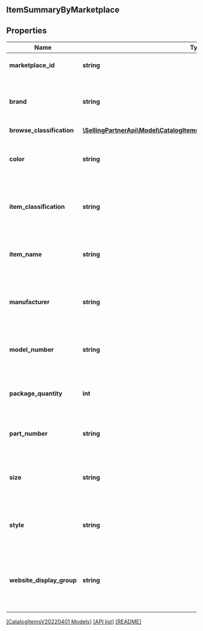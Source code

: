 ## ItemSummaryByMarketplace

## Properties

Name | Type | Description | Notes
------------ | ------------- | ------------- | -------------
**marketplace_id** | **string** | Amazon marketplace identifier. |
**brand** | **string** | Name of the brand associated with an Amazon catalog item. | [optional]
**browse_classification** | [**\SellingPartnerApi\Model\CatalogItemsV20220401\ItemBrowseClassification**](ItemBrowseClassification.md) |  | [optional]
**color** | **string** | Name of the color associated with an Amazon catalog item. | [optional]
**item_classification** | **string** | Classification type associated with the Amazon catalog item. | [optional]
**item_name** | **string** | Name, or title, associated with an Amazon catalog item. | [optional]
**manufacturer** | **string** | Name of the manufacturer associated with an Amazon catalog item. | [optional]
**model_number** | **string** | Model number associated with an Amazon catalog item. | [optional]
**package_quantity** | **int** | Quantity of an Amazon catalog item in one package. | [optional]
**part_number** | **string** | Part number associated with an Amazon catalog item. | [optional]
**size** | **string** | Name of the size associated with an Amazon catalog item. | [optional]
**style** | **string** | Name of the style associated with an Amazon catalog item. | [optional]
**website_display_group** | **string** | Name of the website display group associated with an Amazon catalog item. | [optional]

[[CatalogItemsV20220401 Models]](../) [[API list]](../../Api) [[README]](../../../README.md)
